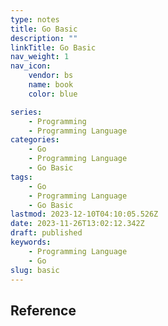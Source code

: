 ```yaml
---
type: notes
title: Go Basic
description: ""
linkTitle: Go Basic
nav_weight: 1
nav_icon:
    vendor: bs
    name: book
    color: blue

series:
    - Programming
    - Programming Language
categories:
    - Go
    - Programming Language
    - Go Basic
tags:
    - Go
    - Programming Language
    - Go Basic
lastmod: 2023-12-10T04:10:05.526Z
date: 2023-11-26T13:02:12.342Z
draft: published
keywords:
    - Programming Language
    - Go
slug: basic
---
```


## Reference
